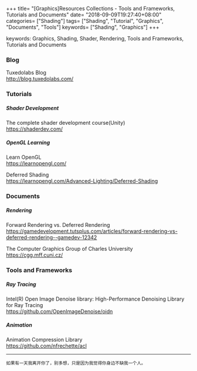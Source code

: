 +++
title= "[Graphics]Resources Collections - Tools and Frameworks, Tutorials and Documents"
date= "2018-09-09T19:27:40+08:00"
categories= ["Shading"]
tags= ["Shading", "Tutorial", "Graphics", "Documents", "Tools"]
keywords= ["Shading", "Graphics"]
+++

keywords: Graphics, Shading, Shader, Rendering, Tools and Frameworks, Tutorials and Documents

### Blog

Tuxedolabs Blog  
http://blog.tuxedolabs.com/

### Tutorials

##### Shader Development

The complete shader development course(Unity)  
https://shaderdev.com/

##### OpenGL Learning

Learn OpenGL  
https://learnopengl.com/

Deferred Shading  
https://learnopengl.com/Advanced-Lighting/Deferred-Shading

### Documents

##### Rendering

Forward Rendering vs. Deferred Rendering  
https://gamedevelopment.tutsplus.com/articles/forward-rendering-vs-deferred-rendering--gamedev-12342

The Computer Graphics Group of Charles University  
https://cgg.mff.cuni.cz/

### Tools and Frameworks

##### Ray Tracing

Intel(R) Open Image Denoise library: High-Performance Denoising Library for Ray Tracing  
https://github.com/OpenImageDenoise/oidn  

##### Animation

Animation Compression Library  
https://github.com/nfrechette/acl

***
`如果有一天我离开你了，别多想，只是因为我觉得你身边不缺我一个人。`